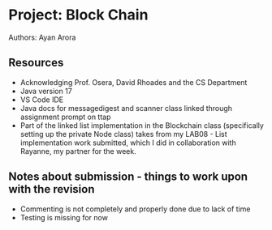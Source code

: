 # Project: Block Chain

Authors: Ayan Arora

## Resources

*   Acknowledging Prof. Osera, David Rhoades and the CS Department
*   Java version 17
*   VS Code IDE
*   Java docs for messagedigest and scanner class linked through assignment prompt on ttap
*   Part of the linked list implementation in the Blockchain class (specifically setting up the private Node class)
    takes from my LAB08 - List implementation work submitted, which I did in collaboration with Rayanne, my partner for the
    week.

## Notes about submission - things to work upon with the revision

* Commenting is not completely and properly done due to lack of time
* Testing is missing for now

